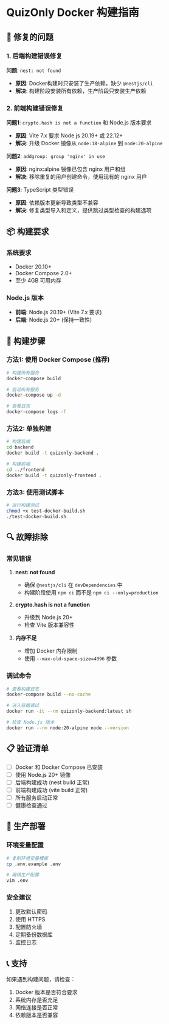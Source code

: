 # QuizOnly Docker 构建指南

## 🔧 修复的问题

### 1. 后端构建错误修复

**问题**: `nest: not found`
- **原因**: Docker构建时只安装了生产依赖，缺少 `@nestjs/cli`
- **解决**: 构建阶段安装所有依赖，生产阶段只安装生产依赖

### 2. 前端构建错误修复

**问题1**: `crypto.hash is not a function` 和 Node.js 版本要求
- **原因**: Vite 7.x 要求 Node.js 20.19+ 或 22.12+
- **解决**: 升级 Docker 镜像从 `node:18-alpine` 到 `node:20-alpine`

**问题2**: `addgroup: group 'nginx' in use`
- **原因**: nginx:alpine 镜像已包含 nginx 用户和组
- **解决**: 移除重复的用户创建命令，使用现有的 nginx 用户

**问题3**: TypeScript 类型错误
- **原因**: 依赖版本更新导致类型不兼容
- **解决**: 修复类型导入和定义，提供跳过类型检查的构建选项

## 📦 构建要求

### 系统要求
- Docker 20.10+
- Docker Compose 2.0+
- 至少 4GB 可用内存

### Node.js 版本
- **前端**: Node.js 20.19+ (Vite 7.x 要求)
- **后端**: Node.js 20+ (保持一致性)

## 🚀 构建步骤

### 方法1: 使用 Docker Compose (推荐)

```bash
# 构建所有服务
docker-compose build

# 启动所有服务
docker-compose up -d

# 查看日志
docker-compose logs -f
```

### 方法2: 单独构建

```bash
# 构建后端
cd backend
docker build -t quizonly-backend .

# 构建前端
cd ../frontend
docker build -t quizonly-frontend .
```

### 方法3: 使用测试脚本

```bash
# 运行构建测试
chmod +x test-docker-build.sh
./test-docker-build.sh
```

## 🔍 故障排除

### 常见错误

1. **nest: not found**
   - 确保 `@nestjs/cli` 在 `devDependencies` 中
   - 构建阶段使用 `npm ci` 而不是 `npm ci --only=production`

2. **crypto.hash is not a function**
   - 升级到 Node.js 20+
   - 检查 Vite 版本兼容性

3. **内存不足**
   - 增加 Docker 内存限制
   - 使用 `--max-old-space-size=4096` 参数

### 调试命令

```bash
# 查看构建日志
docker-compose build --no-cache

# 进入容器调试
docker run -it --rm quizonly-backend:latest sh

# 检查 Node.js 版本
docker run --rm node:20-alpine node --version
```

## 📋 验证清单

- [ ] Docker 和 Docker Compose 已安装
- [ ] 使用 Node.js 20+ 镜像
- [ ] 后端构建成功 (nest build 正常)
- [ ] 前端构建成功 (vite build 正常)
- [ ] 所有服务启动正常
- [ ] 健康检查通过

## 🎯 生产部署

### 环境变量配置

```bash
# 复制环境变量模板
cp .env.example .env

# 编辑生产配置
vim .env
```

### 安全建议

1. 更改默认密码
2. 使用 HTTPS
3. 配置防火墙
4. 定期备份数据库
5. 监控日志

## 📞 支持

如果遇到构建问题，请检查：
1. Docker 版本是否符合要求
2. 系统内存是否充足
3. 网络连接是否正常
4. 依赖版本是否兼容
